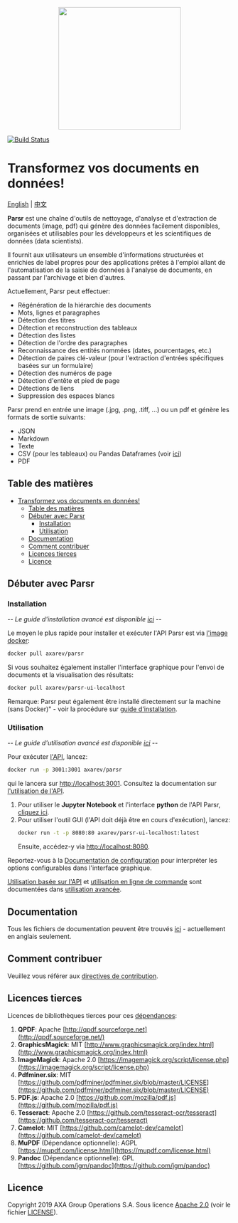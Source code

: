 <p align='center'>
  <img src="logo.png" width="275">
</p>

[![Build Status](https://cloud.drone.io/api/badges/axa-group/Parsr/status.svg)](https://cloud.drone.io/axa-group/Parsr)

# Transformez vos documents en données!

[English](README.md) | [中文](README_zh-cn.md)

**Parsr** est une chaîne d'outils de nettoyage, d'analyse et d'extraction de documents (image, pdf) qui génère des données facilement disponibles, organisées et utilisables pour les développeurs et les scientifiques de données (data scientists).

Il fournit aux utilisateurs un ensemble d'informations structurées et enrichies de label propres pour des applications prêtes à l'emploi allant de l'automatisation de la saisie de données à l'analyse de documents, en passant par l'archivage et bien d'autres.

Actuellement, Parsr peut effectuer:

- Régénération de la hiérarchie des documents
- Mots, lignes et paragraphes
- Détection des titres
- Détection et reconstruction des tableaux
- Détection des listes
- Détection de l'ordre des paragraphes
- Reconnaissance des entités nommées (dates, pourcentages, etc.)
- Détection de paires clé-valeur (pour l'extraction d'entrées spécifiques basées sur un formulaire)
- Détection des numéros de page
- Détection d'entête et pied de page
- Détections de liens
- Suppression des espaces blancs

Parsr prend en entrée une image (.jpg, .png, .tiff, ...) ou un pdf et génère les formats de sortie suivants:

- JSON
- Markdown
- Texte
- CSV (pour les tableaux) ou Pandas Dataframes (voir [ici](demo/jupyter-notebook/parsr_client.py))
- PDF

## Table des matières
- [Transformez vos documents en données!](#transformez-vos-documents-en-données)
	- [Table des matières](#table-des-matières)
	- [Débuter avec Parsr](#débuter-avec-parsr)
		- [Installation](#installation)
		- [Utilisation](#utilisation)
	- [Documentation](#documentation)
	- [Comment contribuer](#comment-contribuer)
	- [Licences tierces](#licences-tierces)
	- [Licence](#licence)
  
## Débuter avec Parsr

### Installation

*-- Le guide d'installation avancé est disponible [ici](docs/installation.md) --*

Le moyen le plus rapide pour installer et exécuter l'API Parsr est via [l'image docker](https://hub.docker.com/r/axarev/parsr):

```sh
docker pull axarev/parsr
```

Si vous souhaitez également installer l'interface graphique pour l'envoi de documents et la visualisation des résultats:

```sh
docker pull axarev/parsr-ui-localhost
```

Remarque: Parsr peut également être installé directement sur la machine (sans Docker)" - voir la procédure sur [guide d'installation](docs/installation.md).

### Utilisation

*-- Le guide d'utilisation avancé est disponible [ici](docs/usage.md) --*

Pour exécuter [l'API](docs/api-guide.md), lancez:
```sh
docker run -p 3001:3001 axarev/parsr
```

qui le lancera sur [http://localhost:3001](http://localhost:3001).
Consultez la documentation sur [l'utilisation de l'API](docs/api-guide.md).

1. Pour utiliser le **Jupyter Notebook** et l'interface **python** de l'API Parsr, [cliquez ici](demo/jupyter-notebook).
2. Pour utiliser l'outil GUI (l'API doit déjà être en cours d'exécution), lancez:
    ```sh
    docker run -t -p 8080:80 axarev/parsr-ui-localhost:latest
    ```
    Ensuite, accédez-y via [http://localhost:8080](http://localhost:8080).


Reportez-vous à la [Documentation de configuration](docs/configuration.md) pour interpréter les options configurables dans l'interface graphique.

[Utilisation basée sur l'API](docs/usage.md#3-api) et [utilisation en ligne de commande](docs/usage.md#23-command-line-usage) sont documentées dans [utilisation avancée](docs/usage.md).

## Documentation

Tous les fichiers de documentation peuvent être trouvés [ici](docs/README.md) - actuellement en anglais seulement.

## Comment contribuer

Veuillez vous référer aux [directives de contribution](CONTRIBUTING.md).

## Licences tierces

Licences de bibliothèques tierces pour ces [dépendances](docs/dependencies.md):

1. **QPDF**: Apache [http://qpdf.sourceforge.net](http://qpdf.sourceforge.net/)
2. **GraphicsMagick**: MIT [http://www.graphicsmagick.org/index.html](http://www.graphicsmagick.org/index.html)
3. **ImageMagick**: Apache 2.0 [https://imagemagick.org/script/license.php](https://imagemagick.org/script/license.php)
4. **Pdfminer.six**: MIT [https://github.com/pdfminer/pdfminer.six/blob/master/LICENSE](https://github.com/pdfminer/pdfminer.six/blob/master/LICENSE)
5. **PDF.js**: Apache 2.0 [https://github.com/mozilla/pdf.js](https://github.com/mozilla/pdf.js)
6. **Tesseract**: Apache 2.0 [https://github.com/tesseract-ocr/tesseract](https://github.com/tesseract-ocr/tesseract)
7. **Camelot**: MIT [https://github.com/camelot-dev/camelot](https://github.com/camelot-dev/camelot)
8. **MuPDF** (Dépendance optionnelle): AGPL [https://mupdf.com/license.html](https://mupdf.com/license.html)
9. **Pandoc** (Dépendance optionnelle): GPL [https://github.com/jgm/pandoc](https://github.com/jgm/pandoc)

## Licence

Copyright 2019 AXA Group Operations S.A.
Sous licence [Apache 2.0](http://www.apache.org/licenses/LICENSE-2.0) (voir le fichier [LICENSE](LICENSE)).